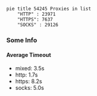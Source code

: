 
```mermaid
pie title 54245 Proxies in list
    "HTTP" : 23971
    "HTTPS": 7637
    "SOCKS" : 29126
```

### Some Info
#### Average Timeout

- mixed: 3.5s
- http: 1.7s
- https: 8.2s
- socks: 5.0s